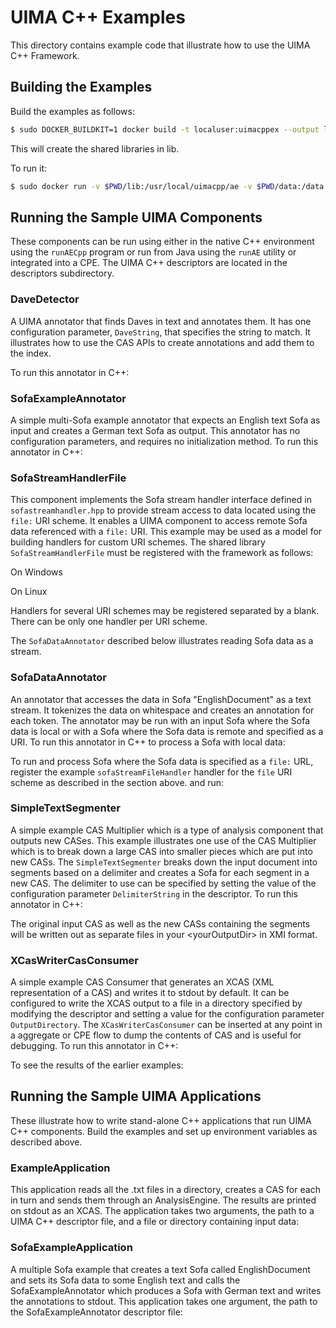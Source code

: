 UIMA C++ Examples
=================

This directory contains example code that illustrate how to use the UIMA
C++ Framework.

Building the Examples
---------------------

Build the examples as follows:

```bash
$ sudo DOCKER_BUILDKIT=1 docker build -t localuser:uimacppex --output lib .
```

This will create the shared libraries in lib.

To run it:

```bash
$ sudo docker run -v $PWD/lib:/usr/local/uimacpp/ae -v $PWD/data:/data -v $PWD/out:/out -v $PWD/descriptors:/descriptors apache:uimacpp /descriptors/DaveDetector.xml /data/example.txt /out
```


Running the Sample UIMA Components
----------------------------------

These components can be run using either in the native C++ environment
using the `runAECpp` program or run from Java using the `runAE` utility
or integrated into a CPE. The UIMA C++ descriptors are located in the
descriptors subdirectory.

### DaveDetector

A UIMA annotator that finds Daves in text and annotates them. It has one
configuration parameter, `DaveString`, that specifies the string to
match. It illustrates how to use the CAS APIs to create annotations and
add them to the index.

To run this annotator in C++:

### SofaExampleAnnotator

A simple multi-Sofa example annotator that expects an English text Sofa
as input and creates a German text Sofa as output. This annotator has no
configuration parameters, and requires no initialization method. To run
this annotator in C++:

### SofaStreamHandlerFile

This component implements the Sofa stream handler interface defined in
`sofastreamhandler.hpp` to provide stream access to data located using
the `file:` URI scheme. It enables a UIMA component to access remote
Sofa data referenced with a `file:` URI. This example may be used as a
model for building handlers for custom URI schemes. The shared library
`SofaStreamHandlerFile` must be registered with the framework as
follows:

On Windows

On Linux

Handlers for several URI schemes may be registered separated by a blank.
There can be only one handler per URI scheme.

The `SofaDataAnnotator` described below illustrates reading Sofa data as
a stream.

### SofaDataAnnotator

An annotator that accesses the data in Sofa \"EnglishDocument\" as a
text stream. It tokenizes the data on whitespace and creates an
annotation for each token. The annotator may be run with an input Sofa
where the Sofa data is local or with a Sofa where the Sofa data is
remote and specified as a URI. To run this annotator in C++ to process a
Sofa with local data:

To run and process Sofa where the Sofa data is specified as a `file:`
URL, register the example `sofaStreamFileHandler` handler for the `file`
URI scheme as described in the section above. and run:

### SimpleTextSegmenter

A simple example CAS Multiplier which is a type of analysis component
that outputs new CASes. This example illustrates one use of the CAS
Multiplier which is to break down a large CAS into smaller pieces which
are put into new CASs. The `SimpleTextSegmenter` breaks down the input
document into segments based on a delimiter and creates a Sofa for each
segment in a new CAS. The delimiter to use can be specified by setting
the value of the configuration parameter `DelimiterString` in the
descriptor. To run this annotator in C++:

The original input CAS as well as the new CASs containing the segments
will be written out as separate files in your \<yourOutputDir\> in XMI
format.

### XCasWriterCasConsumer

A simple example CAS Consumer that generates an XCAS (XML representation
of a CAS) and writes it to stdout by default. It can be configured to
write the XCAS output to a file in a directory specified by modifying
the descriptor and setting a value for the configuration parameter
`OutputDirectory`. The `XCasWriterCasConsumer` can be inserted at any
point in a aggregate or CPE flow to dump the contents of CAS and is
useful for debugging. To run this annotator in C++:

To see the results of the earlier examples:

Running the Sample UIMA Applications
------------------------------------

These illustrate how to write stand-alone C++ applications that run UIMA
C++ components. Build the examples and set up environment variables as
described above.

### ExampleApplication

This application reads all the .txt files in a directory, creates a CAS
for each in turn and sends them through an AnalysisEngine. The results
are printed on stdout as an XCAS. The application takes two arguments,
the path to a UIMA C++ descriptor file, and a file or directory
containing input data:

### SofaExampleApplication

A multiple Sofa example that creates a text Sofa called EnglishDocument
and sets its Sofa data to some English text and calls the
SofaExampleAnnotator which produces a Sofa with German text and writes
the annotations to stdout. This application takes one argument, the path
to the SofaExampleAnnotator descriptor file:
